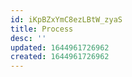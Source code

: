 ```yaml
---
id: iKpBZxYmC8ezLBtW_zyaS
title: Process
desc: ''
updated: 1644961726962
created: 1644961726962
---
```


